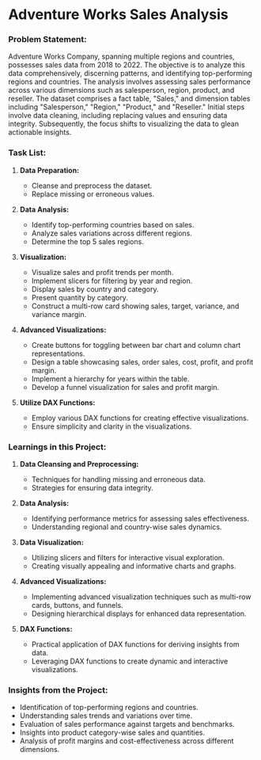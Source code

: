# Adventure Works Sales Analysis

### Problem Statement:
Adventure Works Company, spanning multiple regions and countries, possesses sales data from 2018 to 2022. The objective is to analyze this data comprehensively, discerning patterns, and identifying top-performing regions and countries. The analysis involves assessing sales performance across various dimensions such as salesperson, region, product, and reseller. The dataset comprises a fact table, "Sales," and dimension tables including "Salesperson," "Region," "Product," and "Reseller." Initial steps involve data cleaning, including replacing values and ensuring data integrity. Subsequently, the focus shifts to visualizing the data to glean actionable insights.

### Task List:
1. **Data Preparation:**
   - Cleanse and preprocess the dataset.
   - Replace missing or erroneous values.
   
2. **Data Analysis:**
   - Identify top-performing countries based on sales.
   - Analyze sales variations across different regions.
   - Determine the top 5 sales regions.

3. **Visualization:**
   - Visualize sales and profit trends per month.
   - Implement slicers for filtering by year and region.
   - Display sales by country and category.
   - Present quantity by category.
   - Construct a multi-row card showing sales, target, variance, and variance margin.
   
4. **Advanced Visualizations:**
   - Create buttons for toggling between bar chart and column chart representations.
   - Design a table showcasing sales, order sales, cost, profit, and profit margin.
   - Implement a hierarchy for years within the table.
   - Develop a funnel visualization for sales and profit margin.

5. **Utilize DAX Functions:**
   - Employ various DAX functions for creating effective visualizations.
   - Ensure simplicity and clarity in the visualizations.

### Learnings in this Project:
1. **Data Cleansing and Preprocessing:**
   - Techniques for handling missing and erroneous data.
   - Strategies for ensuring data integrity.

2. **Data Analysis:**
   - Identifying performance metrics for assessing sales effectiveness.
   - Understanding regional and country-wise sales dynamics.

3. **Data Visualization:**
   - Utilizing slicers and filters for interactive visual exploration.
   - Creating visually appealing and informative charts and graphs.

4. **Advanced Visualizations:**
   - Implementing advanced visualization techniques such as multi-row cards, buttons, and funnels.
   - Designing hierarchical displays for enhanced data representation.

5. **DAX Functions:**
   - Practical application of DAX functions for deriving insights from data.
   - Leveraging DAX functions to create dynamic and interactive visualizations.

### Insights from the Project:
- Identification of top-performing regions and countries.
- Understanding sales trends and variations over time.
- Evaluation of sales performance against targets and benchmarks.
- Insights into product category-wise sales and quantities.
- Analysis of profit margins and cost-effectiveness across different dimensions.
